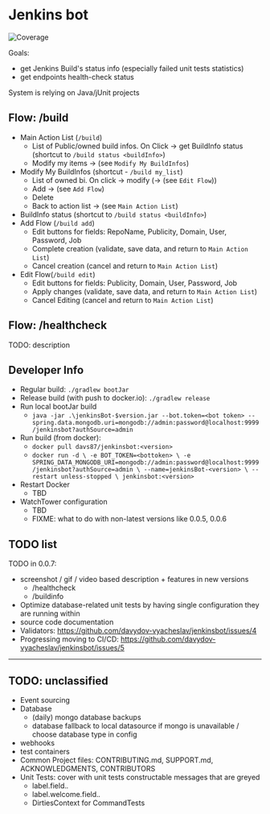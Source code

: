 # Jenkins bot

![Coverage](.github/badges/jacoco.svg)

Goals:
- get Jenkins Build's status info (especially failed unit tests statistics)
- get endpoints health-check status

System is relying on Java/jUnit projects

## Flow: /build

- Main Action List (`/build`)
  - List of Public/owned build infos. On Click -> get BuildInfo status (shortcut to `/build status <buildInfo>`)
  - Modify my items -> (see `Modify My BuildInfos`)
- Modify My BuildInfos (shortcut - `/build my_list`)
  - List of owned bi. On click -> modify (-> (see `Edit Flow`))
  - Add -> (see `Add Flow`)
  - Delete
  - Back to action list -> (see `Main Action List`)
- BuildInfo status (shortcut to `/build status <buildInfo>`)
- Add Flow (`/build add`)
  - Edit buttons for fields: RepoName, Publicity, Domain, User, Password, Job
  - Complete creation (validate, save data, and return to `Main Action List`)
  - Cancel creation (cancel and return to `Main Action List`)
- Edit Flow(`/build edit`)
  - Edit buttons for fields: Publicity, Domain, User, Password, Job
  - Apply changes (validate, save data, and return to `Main Action List`)
  - Cancel Editing (cancel and return to `Main Action List`)

## Flow: /healthcheck

TODO: description

## Developer Info

* Regular build: `./gradlew bootJar`
* Release build (with push to docker.io): `./gradlew release`
* Run local bootJar build
  * `java -jar .\jenkinsBot-$version.jar --bot.token=<bot token> --spring.data.mongodb.uri=mongodb://admin:password@localhost:9999/jenkinsbot?authSource=admin`
* Run build (from docker): 
  * `docker pull davs87/jenkinsbot:<version>`
  * `docker run -d \
    -e BOT_TOKEN=<bottoken> \
    -e SPRING_DATA_MONGODB_URI=mongodb://admin:password@localhost:9999/jenkinsbot?authSource=admin \
    --name=jenkinsBot-<version> \
    --restart unless-stopped \
    jenkinsbot:<version>`
* Restart Docker
  * TBD
* WatchTower configuration
  * TBD
  * FIXME: what to do with non-latest versions like 0.0.5, 0.0.6

## TODO list

TODO in 0.0.7:
- screenshot / gif / video based description + features in new versions
  - /healthcheck
  - /buildinfo
- Optimize database-related unit tests by having single configuration they are running within
- source code documentation
- Validators: https://github.com/davydov-vyacheslav/jenkinsbot/issues/4
- Progressing moving to CI/CD: https://github.com/davydov-vyacheslav/jenkinsbot/issues/5

- -----

## TODO: unclassified

- Event sourcing
- Database
  - (daily) mongo database backups
  - database fallback to local datasource if mongo is unavailable / choose database type in config
- webhooks
- test containers
- Common Project files: CONTRIBUTING.md, SUPPORT.md, ACKNOWLEDGMENTS, CONTRIBUTORS
- Unit Tests: cover with unit tests constructable messages that are greyed
  - label.field.*.*
  - label.welcome.field.*.*
  - DirtiesContext for CommandTests